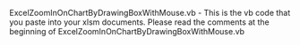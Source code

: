 ExcelZoomInOnChartByDrawingBoxWithMouse.vb   -   This is the vb code that you paste into your xlsm documents. 
Please read the comments at the beginning of ExcelZoomInOnChartByDrawingBoxWithMouse.vb

